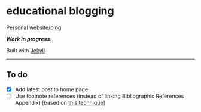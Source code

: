 # educational blogging

Personal website/blog

***Work in progress.***

Built with [Jekyll](https://github.com/jekyll/jekyll/).

***

## To do
- [x] Add latest post to home page
- [ ] Use footnote references (instead of linking Bibliographic References Appendix) [based on [this technique](http://www.sitepoint.com/accessible-footnotes-css)]
